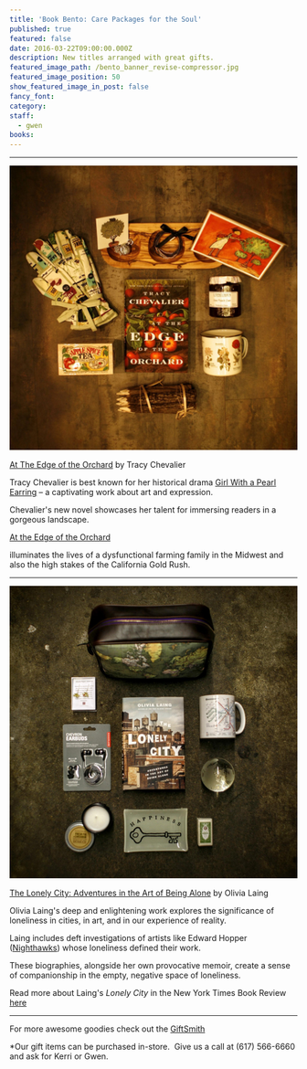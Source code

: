 ```yaml
---
title: 'Book Bento: Care Packages for the Soul'
published: true
featured: false
date: 2016-03-22T09:00:00.000Z
description: New titles arranged with great gifts.
featured_image_path: /bento_banner_revise-compressor.jpg
featured_image_position: 50
show_featured_image_in_post: false
fancy_font:
category:
staff:
  - gwen
books:
---
```



---

![](/uploads/versions/bento_1-compressor---x----2048-2025x---.jpg)

[At The Edge of the Orchard](http://www.brooklinebooksmith-shop.com/book/9780525953005) by Tracy Chevalier

Tracy Chevalier is best known for her historical drama [<u>Girl With a Pearl Earring</u>](http://www.tchevalier.com/15-gwape/94-girl-with-a-pearl-earring) – a captivating work about art and expression.

Chevalier's new novel showcases her talent for immersing readers in a gorgeous landscape.

<u>At the Edge of the Orchard</u>

illuminates the lives of a dysfunctional farming family in the Midwest and also the high stakes of the California Gold Rush.

---

![](/uploads/versions/bento_2-compressor---x----2016-2048x---.jpg)

[The Lonely City: Adventures in the Art of Being Alone](http://www.brooklinebooksmith-shop.com/book/9781250039576) by Olivia Laing

Olivia Laing's deep and enlightening work explores the significance of loneliness in cities, in art, and in our experience of reality.

Laing includes deft investigations of artists like Edward Hopper ([Nighthawks](https://upload.wikimedia.org/wikipedia/commons/thumb/a/a8/Nighthawks_by_Edward_Hopper_1942.jpg/1280px-Nighthawks_by_Edward_Hopper_1942.jpg)) whose loneliness defined their work.

These biographies, alongside her own provocative memoir, create a sense of companionship in the empty, negative space of loneliness.

Read more about Laing's *Lonely City* in the New York Times Book Review [here](http://www.nytimes.com/2016/03/20/books/review/the-lonely-city-by-olivia-laing.html?rref=collection/sectioncollection/book-review&amp;action=click&amp;contentCollection=review&amp;region=rank&amp;module=package&amp;version=highlights&amp;contentPlacement=6&amp;pgtype=sectionfront&amp;_r=0)

---

For more awesome goodies check out the [GiftSmith](http://www.brooklinebooksmith.com/giftsmith/)

\*Our gift items can be purchased in-store.  Give us a call at (617) 566-6660 and ask for Kerri or Gwen.